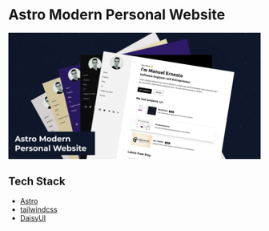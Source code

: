 # Astro Modern Personal Website

![Astro Modern Personal Website](public/social_img.png)



## Tech Stack

- [Astro](https://astro.build)
- [tailwindcss](https://tailwindcss.com/)
- [DaisyUI](https://daisyui.com/)